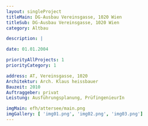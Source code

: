 ```yaml
---
layout: singleProject
titleMain: DG-Ausbau Vereinsgasse, 1020 Wien
titleSub: DG-Ausbau Vereinsgasse, 1020 Wien
category: Altbau

description: |

date: 01.01.2004

priorityAllProjects: 1
priorityCategory: 1

address: AT, Vereinsgasse, 1020
Architektur: Arch. Klaus heissbauer
Bauzeit: 2010
Auftraggeber: privat
Leistung: Ausführungsplanung, PrüfingenieurIn

imgMain: efh/attersee/main.png
imgGallery: [ 'img01.png', 'img02.png', 'img03.png']
---
```

